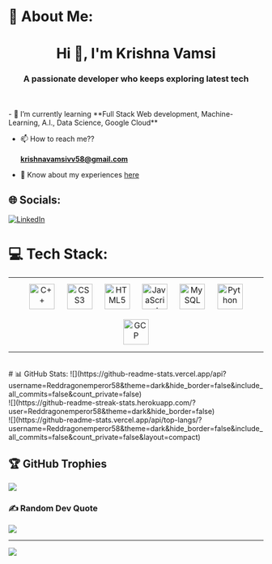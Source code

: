 # 💫 About Me:
<h1 align="center">Hi 👋, I'm Krishna Vamsi</h1>
<h3 align="center">A passionate developer who keeps exploring latest tech</h3><br></br>
- 🌱 I’m currently learning **Full Stack Web development, Machine-Learning, A.I., Data Science, Google Cloud**

- 📫 How to reach me??<br></br> **krishnavamsivv58@gmail.com**

- 📄 Know about my experiences [here](https://drive.google.com/file/d/1wrdH_FRsWVZc2GJEBT1B9ffKLWiJuzmI/view?usp=share_link)



## 🌐 Socials:
[![LinkedIn](https://img.shields.io/badge/LinkedIn-%230077B5.svg?logo=linkedin&logoColor=white)](https://linkedin.com/in/https://www.linkedin.com/in/venkata-krishna-vamsi-vipparthi-a08441201) 

# 💻 Tech Stack: 
<table><tr><td valign="top" width="33%">

<div align="center">  
<a href="https://www.cplusplus.com/" target="_blank"><img style="margin: 10px" src="https://profilinator.rishav.dev/skills-assets/cplusplus-original.svg" alt="C++" height="50" /></a>  
<a href="https://www.w3schools.com/css/" target="_blank"><img style="margin: 10px" src="https://profilinator.rishav.dev/skills-assets/css3-original-wordmark.svg" alt="CSS3" height="50" /></a>  
<a href="https://en.wikipedia.org/wiki/HTML5" target="_blank"><img style="margin: 10px" src="https://profilinator.rishav.dev/skills-assets/html5-original-wordmark.svg" alt="HTML5" height="50" /></a>  
<a href="https://www.javascript.com/" target="_blank"><img style="margin: 10px" src="https://profilinator.rishav.dev/skills-assets/javascript-original.svg" alt="JavaScript" height="50" /></a>  
<a href="https://www.mysql.com/" target="_blank"><img style="margin: 10px" src="https://profilinator.rishav.dev/skills-assets/mysql-original-wordmark.svg" alt="MySQL" height="50" /></a>  
<a href="https://www.python.org/" target="_blank"><img style="margin: 10px" src="https://profilinator.rishav.dev/skills-assets/python-original.svg" alt="Python" height="50" /></a>  
<a href="https://cloud.google.com/" target="_blank"><img style="margin: 10px" src="https://profilinator.rishav.dev/skills-assets/google_cloud-icon.svg" alt="GCP" height="50" /></a>  
</div>




</td></tr></table>  

<br/>  
# 📊 GitHub Stats:
![](https://github-readme-stats.vercel.app/api?username=Reddragonemperor58&theme=dark&hide_border=false&include_all_commits=false&count_private=false)<br/>
![](https://github-readme-streak-stats.herokuapp.com/?user=Reddragonemperor58&theme=dark&hide_border=false)<br/>
![](https://github-readme-stats.vercel.app/api/top-langs/?username=Reddragonemperor58&theme=dark&hide_border=false&include_all_commits=false&count_private=false&layout=compact)

## 🏆 GitHub Trophies
![](https://github-profile-trophy.vercel.app/?username=Reddragonemperor58&theme=darkhub&no-frame=false&no-bg=false&margin-w=4)

### ✍️ Random Dev Quote
![](https://quotes-github-readme.vercel.app/api?type=horizontal&theme=light)

---
[![](https://visitcount.itsvg.in/api?id=Reddragonemperor58&icon=5&color=1)](https://visitcount.itsvg.in)

<!-- Proudly created with GPRM ( https://gprm.itsvg.in ) -->
